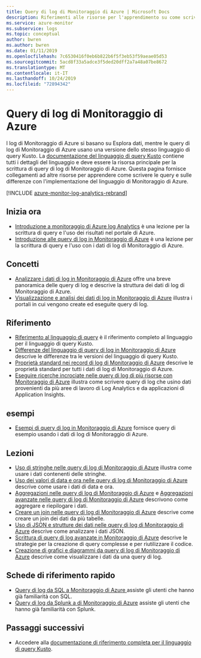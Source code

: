 ```yaml
---
title: Query di log di Monitoraggio di Azure | Microsoft Docs
description: Riferimenti alle risorse per l'apprendimento su come scrivere query di log in Monitoraggio di Azure.
ms.service: azure-monitor
ms.subservice: logs
ms.topic: conceptual
author: bwren
ms.author: bwren
ms.date: 01/11/2019
ms.openlocfilehash: 7c6530416f0eb6b822b6f5f3eb53f59aeae05d53
ms.sourcegitcommit: 5acd8f33a5adce3f5ded20dff2a7a48a07be8672
ms.translationtype: MT
ms.contentlocale: it-IT
ms.lasthandoff: 10/24/2019
ms.locfileid: "72894342"
---
```

# <a name="azure-monitor-log-queries"></a>Query di log di Monitoraggio di Azure
I log di Monitoraggio di Azure si basano su Esplora dati, mentre le query di log di Monitoraggio di Azure usano una versione dello stesso linguaggio di query Kusto. La [documentazione del linguaggio di query Kusto](/azure/kusto/query) contiene tutti i dettagli del linguaggio e deve essere la risorsa principale per la scrittura di query di log di Monitoraggio di Azure. Questa pagina fornisce collegamenti ad altre risorse per apprendere come scrivere le query e sulle differenze con l'implementazione del linguaggio di Monitoraggio di Azure.

[!INCLUDE [azure-monitor-log-analytics-rebrand](../../../includes/azure-monitor-log-analytics-rebrand.md)]

## <a name="getting-started"></a>Inizia ora

- [Introduzione a monitoraggio di Azure log Analytics](get-started-portal.md) è una lezione per la scrittura di query e l'uso dei risultati nel portale di Azure.
- [Introduzione alle query di log in Monitoraggio di Azure](get-started-queries.md) è una lezione per la scrittura di query e l'uso con i dati di log di Monitoraggio di Azure.

## <a name="concepts"></a>Concetti
- [Analizzare i dati di log in Monitoraggio di Azure](../../azure-monitor/log-query/log-query-overview.md) offre una breve panoramica delle query di log e descrive la struttura dei dati di log di Monitoraggio di Azure.
- [Visualizzazione e analisi dei dati di log in Monitoraggio di Azure](../../azure-monitor/log-query/portals.md) illustra i portali in cui vengono create ed eseguite query di log.

## <a name="reference"></a>Riferimento

- [Riferimento al linguaggio di query](/azure/kusto/query) è il riferimento completo al linguaggio per il linguaggio di query Kusto.
- [Differenze del linguaggio di query di log in Monitoraggio di Azure](data-explorer-difference.md) descrive le differenze tra le versioni del linguaggio di query Kusto.
- [Proprietà standard nei record di log di Monitoraggio di Azure](../../azure-monitor/platform/log-standard-properties.md) descrive le proprietà standard per tutti i dati di log di Monitoraggio di Azure.
- [Eseguire ricerche incrociate nelle query di log di più risorse con Monitoraggio di Azure](../../azure-monitor/log-query/cross-workspace-query.md) illustra come scrivere query di log che usino dati provenienti da più aree di lavoro di Log Analytics e da applicazioni di Application Insights.


## <a name="examples"></a>esempi

- [Esempi di query di log in Monitoraggio di Azure](examples.md) fornisce query di esempio usando i dati di log di Monitoraggio di Azure.



## <a name="lessons"></a>Lezioni

- [Uso di stringhe nelle query di log di Monitoraggio di Azure](string-operations.md) illustra come usare i dati contenenti delle stringhe.
- [Uso dei valori di data e ora nelle query di log di Monitoraggio di Azure](datetime-operations.md) descrive come usare i dati di data e ora. 
- [Aggregazioni nelle query di log di Monitoraggio di Azure](aggregations.md) e [Aggregazioni avanzate nelle query di log di Monitoraggio di Azure](advanced-aggregations.md) descrivono come aggregare e riepilogare i dati.
- [Creare un join nelle query di log di Monitoraggio di Azure](joins.md) descrive come creare un join dei dati da più tabelle.
- [Uso di JSON e strutture dei dati nelle query di log di Monitoraggio di Azure](json-data-structures.md) descrive come analizzare i dati JSON.
- [Scrittura di query di log avanzate in Monitoraggio di Azure](advanced-query-writing.md) descrive le strategie per la creazione di query complesse e per riutilizzare il codice.
- [Creazione di grafici e diagrammi da query di log di Monitoraggio di Azure](charts.md) descrive come visualizzare i dati da una query di log.

## <a name="cheatsheets"></a>Schede di riferimento rapido

-  [Query di log da SQL a Monitoraggio di Azure ](sql-cheatsheet.md) assiste gli utenti che hanno già familiarità con SQL.
-  [Query di log da Splunk a di Monitoraggio di Azure](splunk-cheatsheet.md) assiste gli utenti che hanno già familiarità con Splunk.
 
## <a name="next-steps"></a>Passaggi successivi

- Accedere alla [documentazione di riferimento completa per il linguaggio di query Kusto](/azure/kusto/query/).
